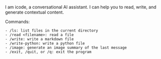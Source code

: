 I am icode, a conversational AI assistant. I can help you to read, write, and generate contextual content.

Commands:

    - /ls: list files in the current directory
    - /read <filename>: read a file
    - /write: write a markdown file
    - /write-python: write a python file
    - /image: generate an image summary of the last message
    - /exit, /quit, or /q: exit the program
